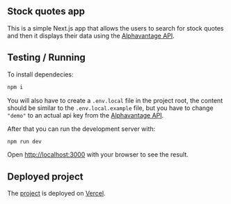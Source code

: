 ## Stock quotes app

This is a simple Next.js app that allows the users to search for stock quotes and then it displays their data using the [Alphavantage API](https://alphavantage.co).

## Testing / Running

To install dependecies:

```sh
npm i
```

You will also have to create a `.env.local` file in the project root, the content should be similar to the `.env.local.example` file, but you have to change `"demo"` to an actual api key from the [Alphavantage API](https://alphavantage.co).

After that you can run the development server with:

```sh
npm run dev
```

Open [http://localhost:3000](http://localhost:3000) with your browser to see the result.

## Deployed project

The [project](https://stock-quotes-app.vercel.app/) is deployed on [Vercel](https://vercel.com/).
